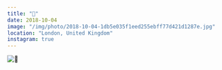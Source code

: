 ```yaml
---
title: "🚦"
date: 2018-10-04
image: "/img/photo/2018-10-04-1db5e035f1eed255ebff77d421d1287e.jpg"
location: "London, United Kingdom"
instagram: true
---
```


![🚦](/img/photo/2018-10-04-1db5e035f1eed255ebff77d421d1287e.jpg)
